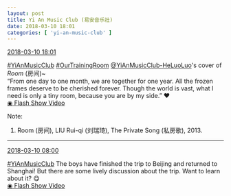 ```yaml
---
layout: post
title: Yi An Music Club (易安音乐社)
date: 2018-03-10 18:01
categories: [ 'yi-an-music-club' ]
---
```


<div class="weibo-info">
  <a href="https://weibo.com/6094546964/G6Kp80gZy">2018-03-10 18:01</a>
</div>

[#YiAnMusicClub](https://weibo.com/p/100808beae2e3e05b17b64f63ebedca39f19b2/super_index) [#OurTrainingRoom](https://weibo.com/p/100808980da3b9682ac1e47ba4bdf6540b7a03) [@YiAnMusicClub-HeLuoLuo](https://weibo.com/u/6117570574)'s cover of *Room* (房间)~  
“From one day to one month, we are together for one year. All the frozen frames deserve to be cherished forever. Though the world is vast, what I need is only a tiny room, because you are by my side.” :heart:  
[◉ Flash Show Video](http://www.miaopai.com/show/qtfLm9s4HhbfpFvcNxDeVnNxhxg3vtFG-o5SFA__.htm)

<!-- more -->

Note:
1. Room (房间), LIU Rui-qi (刘瑞琦), The Private Song (私房歌), 2013.

---

<div class="weibo-info">
  <a href="https://weibo.com/6094546964/G6Gt50tW1">2018-03-10 08:00</a>
</div>

[#YiAnMusicClub](https://weibo.com/p/100808beae2e3e05b17b64f63ebedca39f19b2/super_index) The boys have finished the trip to Beijing and returned to Shanghai! But there are some lively discussion about the trip. Want to learn about it? :yum:  
[◉ Flash Show Video](http://www.miaopai.com/show/VF89~g8Tz1MA1RL2-hYof06zC6V4fNEy-I4yjw__.htm)
